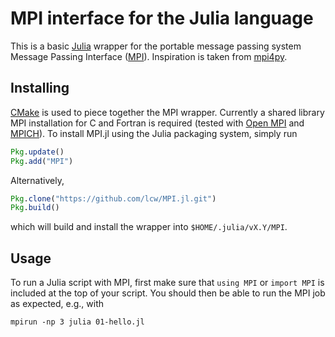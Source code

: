 # MPI interface for the Julia language

This is a basic [Julia] wrapper for the portable message passing system
Message Passing Interface ([MPI]).  Inspiration is taken from [mpi4py].

## Installing

[CMake] is used to piece together the MPI wrapper.  Currently a shared
library MPI installation for C and Fortran is required (tested with
[Open MPI] and [MPICH]). To install MPI.jl
using the Julia packaging system, simply run

```julia
Pkg.update()
Pkg.add("MPI")
```
Alternatively,

```julia
Pkg.clone("https://github.com/lcw/MPI.jl.git")
Pkg.build()
```

which will build and install the wrapper into `$HOME/.julia/vX.Y/MPI`.

## Usage

To run a Julia script with MPI, first make sure that `using MPI` or
`import MPI` is included at the top of your script. You should then be able
to run the MPI job as expected, e.g., with

    mpirun -np 3 julia 01-hello.jl

[Julia]: http://julialang.org/
[MPI]: http://www.mpi-forum.org/
[mpi4py]: http://mpi4py.scipy.org
[CMake]: http://www.cmake.org/
[Open MPI]: http://www.open-mpi.org/
[MPICH]: http://www.mpich.org/
